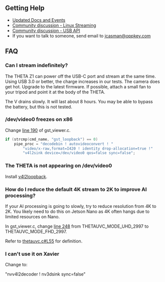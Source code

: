 ## Getting Help

* [Updated Docs and Events](https://theta360.guide/special/linuxstreaming/)
* [Community discussion - Linux Streaming](https://community.theta360.guide/t/live-streaming-over-usb-on-ubuntu-and-linux-nvidia-jetson/4359?u=craig)
* [Community discussion - USB API](https://community.theta360.guide/t/ricoh-theta-api-over-usb-cable-z1-v-s-sc-models/65?u=craig)
* If you want to talk to someone, send email to jcasman@oppkey.com 


## FAQ

### Can I stream indefinitely?

The THETA Z1 can power off the USB-C port and stream at the same time.
Using USB 3.0 or better, the charge increases in our tests.  The
camera does get hot.  Upgrade to the latest firmware.  If possible,
attach a small fan to your tripod and point it at the body of the
THETA.

The V drains slowly.  It will last about 8 hours.  You may be able 
to bypass the battery, but this is not tested.

### /dev/video0 freezes on x86

Change [line 190](https://github.com/ricohapi/libuvc-theta-sample/blob/f8c3caa32bf996b29c741827bd552be605e3e2e2/gst/gst_viewer.c#L190) of gst_viewer.c.

```c
if (strcmp(cmd_name, "gst_loopback") == 0)
    pipe_proc = "decodebin ! autovideoconvert ! "
        "video/x-raw,format=I420 ! identity drop-allocation=true !"
        "v4l2sink device=/dev/video0 qos=false sync=false";
```

### The THETA is not appearing on /dev/video0

Install [v4l2loopback](https://github.com/umlaeute/v4l2loopback).

### How do I reduce the default 4K stream to 2K to improve AI processing?

If your AI processing is going to slowly, try to reduce resolution from 4K to 2K.  You likely need to do this
on Jetson Nano as 4K often hangs due to limited resources on Nano.

In gst_viewer.c, change [line 248](https://github.com/ricohapi/libuvc-theta-sample/blob/f8c3caa32bf996b29c741827bd552be605e3e2e2/gst/gst_viewer.c#L248) from THETAUVC_MODE_UHD_2997 to THETAUVC_MODE_FHD_2997.

Refer to [thetauvc.c#L55](https://github.com/ricohapi/libuvc-theta-sample/blob/f8c3caa32bf996b29c741827bd552be605e3e2e2/gst/thetauvc.c#L55) for definition.

### I can't use it on Xavier

Change to:

"nvv4l2decoder ! nv3dsink sync=false" 

